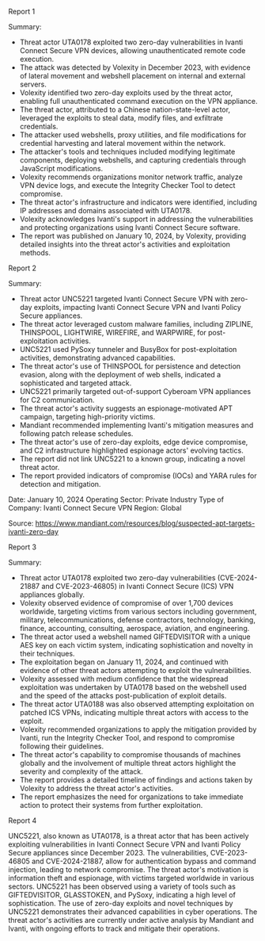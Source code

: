 
Report 1

Summary:
- Threat actor UTA0178 exploited two zero-day vulnerabilities in Ivanti Connect Secure VPN devices, allowing unauthenticated remote code execution.
- The attack was detected by Volexity in December 2023, with evidence of lateral movement and webshell placement on internal and external servers.
- Volexity identified two zero-day exploits used by the threat actor, enabling full unauthenticated command execution on the VPN appliance.
- The threat actor, attributed to a Chinese nation-state-level actor, leveraged the exploits to steal data, modify files, and exfiltrate credentials.
- The attacker used webshells, proxy utilities, and file modifications for credential harvesting and lateral movement within the network.
- The attacker's tools and techniques included modifying legitimate components, deploying webshells, and capturing credentials through JavaScript modifications.
- Volexity recommends organizations monitor network traffic, analyze VPN device logs, and execute the Integrity Checker Tool to detect compromise.
- The threat actor's infrastructure and indicators were identified, including IP addresses and domains associated with UTA0178.
- Volexity acknowledges Ivanti's support in addressing the vulnerabilities and protecting organizations using Ivanti Connect Secure software.
- The report was published on January 10, 2024, by Volexity, providing detailed insights into the threat actor's activities and exploitation methods.





Report 2

Summary:
- Threat actor UNC5221 targeted Ivanti Connect Secure VPN with zero-day exploits, impacting Ivanti Connect Secure VPN and Ivanti Policy Secure appliances.
- The threat actor leveraged custom malware families, including ZIPLINE, THINSPOOL, LIGHTWIRE, WIREFIRE, and WARPWIRE, for post-exploitation activities.
- UNC5221 used PySoxy tunneler and BusyBox for post-exploitation activities, demonstrating advanced capabilities.
- The threat actor's use of THINSPOOL for persistence and detection evasion, along with the deployment of web shells, indicated a sophisticated and targeted attack.
- UNC5221 primarily targeted out-of-support Cyberoam VPN appliances for C2 communication.
- The threat actor's activity suggests an espionage-motivated APT campaign, targeting high-priority victims.
- Mandiant recommended implementing Ivanti's mitigation measures and following patch release schedules.
- The threat actor's use of zero-day exploits, edge device compromise, and C2 infrastructure highlighted espionage actors' evolving tactics.
- The report did not link UNC5221 to a known group, indicating a novel threat actor.
- The report provided indicators of compromise (IOCs) and YARA rules for detection and mitigation.

Date: January 10, 2024
Operating Sector: Private Industry
Type of Company: Ivanti Connect Secure VPN
Region: Global

Source: https://www.mandiant.com/resources/blog/suspected-apt-targets-ivanti-zero-day





Report 3

Summary:
- Threat actor UTA0178 exploited two zero-day vulnerabilities (CVE-2024-21887 and CVE-2023-46805) in Ivanti Connect Secure (ICS) VPN appliances globally.
- Volexity observed evidence of compromise of over 1,700 devices worldwide, targeting victims from various sectors including government, military, telecommunications, defense contractors, technology, banking, finance, accounting, consulting, aerospace, aviation, and engineering.
- The threat actor used a webshell named GIFTEDVISITOR with a unique AES key on each victim system, indicating sophistication and novelty in their techniques.
- The exploitation began on January 11, 2024, and continued with evidence of other threat actors attempting to exploit the vulnerabilities.
- Volexity assessed with medium confidence that the widespread exploitation was undertaken by UTA0178 based on the webshell used and the speed of the attacks post-publication of exploit details.
- The threat actor UTA0188 was also observed attempting exploitation on patched ICS VPNs, indicating multiple threat actors with access to the exploit.
- Volexity recommended organizations to apply the mitigation provided by Ivanti, run the Integrity Checker Tool, and respond to compromise following their guidelines.
- The threat actor's capability to compromise thousands of machines globally and the involvement of multiple threat actors highlight the severity and complexity of the attack.
- The report provides a detailed timeline of findings and actions taken by Volexity to address the threat actor's activities.
- The report emphasizes the need for organizations to take immediate action to protect their systems from further exploitation.





Report 4

UNC5221, also known as UTA0178, is a threat actor that has been actively exploiting vulnerabilities in Ivanti Connect Secure VPN and Ivanti Policy Secure appliances since December 2023. The vulnerabilities, CVE-2023-46805 and CVE-2024-21887, allow for authentication bypass and command injection, leading to network compromise. The threat actor's motivation is information theft and espionage, with victims targeted worldwide in various sectors. UNC5221 has been observed using a variety of tools such as GIFTEDVISITOR, GLASSTOKEN, and PySoxy, indicating a high level of sophistication. The use of zero-day exploits and novel techniques by UNC5221 demonstrates their advanced capabilities in cyber operations. The threat actor's activities are currently under active analysis by Mandiant and Ivanti, with ongoing efforts to track and mitigate their operations.


